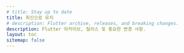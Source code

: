 ```yaml
---
# title: Stay up to date
title: 최신으로 유지
# description: Flutter archive, releases, and breaking changes.
description: Flutter 아카이브, 릴리스 및 중요한 변경 사항.
layout: toc
sitemap: false
---
```


